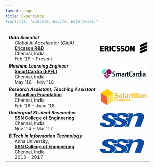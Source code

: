 ```yaml
---
layout: page
title: Experience
#subtitle: "Educate, Excite, Enterprise."
---
```


<style>
table {border: none;}
</style>

<center>

<table border="0">

<tr>
<td><span class="fa fa-suitcase about-icon"></span> &nbsp;<b><i>Data Scientist</i></b> <br> &nbsp;&nbsp;&nbsp;&nbsp;&nbsp;&nbsp;<i>Global AI Accelerator (GAIA)</i> <br> &nbsp;&nbsp;&nbsp;&nbsp;&nbsp;&nbsp;<a href="https://www.ericsson.com/" target="_blank"><b>Ericsson R&D</b></a> <br> &nbsp;&nbsp;&nbsp;&nbsp;&nbsp;&nbsp;Chennai, India <br> &nbsp;&nbsp;&nbsp;&nbsp;&nbsp;&nbsp;Feb '19 - Present</td><td><img src="/logos/ericsson_logo.png" alt="Ericsson" width="150" height="35"></td>
</tr>

<tr>
<td><span class="fa fa-suitcase about-icon"></span> &nbsp;<b><i>Machine Learning Engineer</i></b> <br> &nbsp;&nbsp;&nbsp;&nbsp;&nbsp;&nbsp;<a href="http://www.smartcardia.com/" target="_blank"><b>SmartCardia (EPFL)</b></a> <br> &nbsp;&nbsp;&nbsp;&nbsp;&nbsp;&nbsp;Chennai, India <br> &nbsp;&nbsp;&nbsp;&nbsp;&nbsp;&nbsp;May '18 - Nov '18</td><td><img src="/logos/smartcardia_logo.jpg" alt="SmartCardia" width="150" height="60"></td>
</tr>

<tr>
<td><span class="fa fa-suitcase about-icon"></span> &nbsp;<b><i>Research Assistant, Teaching Assistant</i></b><br> &nbsp;&nbsp;&nbsp;&nbsp;&nbsp;&nbsp;<a href="https://solarillionfoundation.org/" target="_blank"><b>Solarillion Foundation</b></a> <br> &nbsp;&nbsp;&nbsp;&nbsp;&nbsp;&nbsp;Chennai, India <br> &nbsp;&nbsp;&nbsp;&nbsp;&nbsp;&nbsp;Feb '16 - June '18</td><td><img src="/logos/sf_logo.png" alt="Solarillion Foundation" width="150" height="55"></td>
</tr>

<tr>
<td><span class="fa fa-suitcase about-icon"></span> &nbsp;<b><i>Undergrad Student Researcher</i></b><br> &nbsp;&nbsp;&nbsp;&nbsp;&nbsp;&nbsp;<a href="http://www.ssn.edu.in/" target="_blank"><b>SSN College of Engineering</b></a> <br> &nbsp;&nbsp;&nbsp;&nbsp;&nbsp;&nbsp;Chennai, India <br> &nbsp;&nbsp;&nbsp;&nbsp;&nbsp;&nbsp;Nov '14 - Mar '17</td><td><img src="/logos/ssn_logo.png" alt="SSN" width="140" height="45"></td>
</tr>

<tr>
<td><span class="fa fa-suitcase about-icon"></span> &nbsp;<b><i>B.Tech in Information Technology</i></b><br> &nbsp;&nbsp;&nbsp;&nbsp;&nbsp;&nbsp;Anna University, <br> &nbsp;&nbsp;&nbsp;&nbsp;&nbsp;&nbsp;<a href="http://www.ssn.edu.in/" target="_blank"><b>SSN College of Engineering</b></a> <br> &nbsp;&nbsp;&nbsp;&nbsp;&nbsp;&nbsp;Chennai, India <br> &nbsp;&nbsp;&nbsp;&nbsp;&nbsp;&nbsp;2013 - 2017</td><td><img src="/logos/ssn_logo.png" alt="SSN" width="140" height="45"></td>
</tr>

</table>
